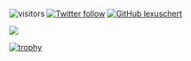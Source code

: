 ![visitors](https://visitor-badge.glitch.me/badge?page_id=lexuschert.lexuschert)
[![Twitter follow](https://img.shields.io/twitter/follow/lexuschert?label=Follow)](https://twitter.com/intent/follow?screen_name=lexuschert)
[![GitHub lexuschert](https://img.shields.io/github/followers/lexuschert?label=follow&style=social)](https://github.com/lexuschert)


<img src="https://github-readme-stats.vercel.app/api?username=lexuschert&show_icons=true&theme=vision-friendly-dark&bg_color=0d1117&border_radius=10&hide_border=true"/>

[![trophy](https://github-profile-trophy.vercel.app/?username=lexuschert&theme=nord&column=7&no-frame=true&no-bg=true)](https://github.com/ryo-ma/github-profile-trophy)
